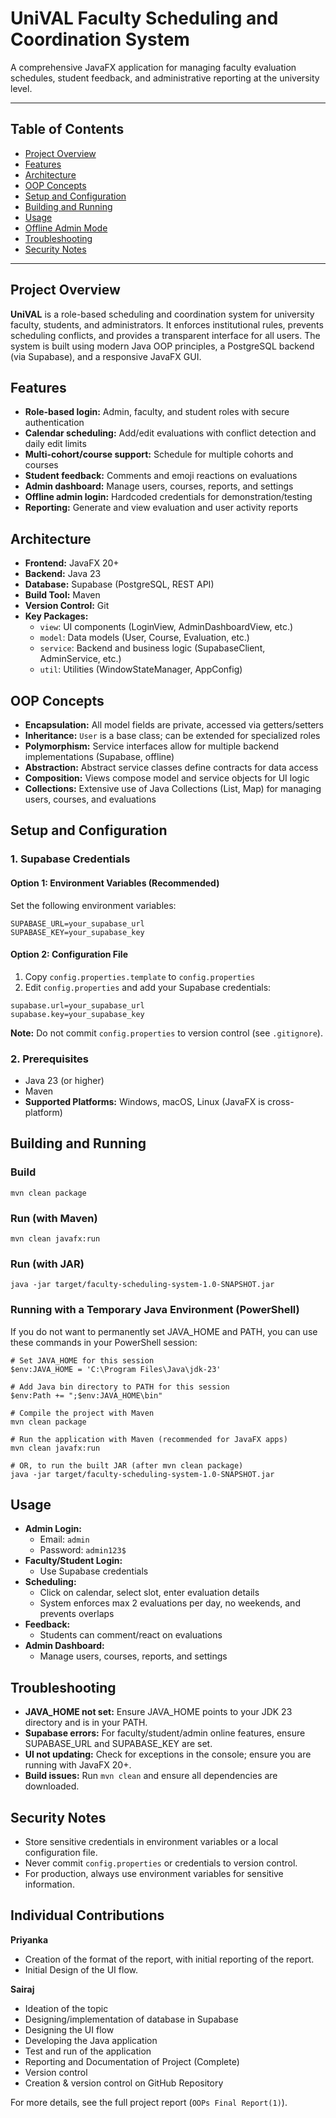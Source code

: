 # UniVAL Faculty Scheduling and Coordination System

A comprehensive JavaFX application for managing faculty evaluation schedules, student feedback, and administrative reporting at the university level.

---

## Table of Contents
- [Project Overview](#project-overview)
- [Features](#features)
- [Architecture](#architecture)
- [OOP Concepts](#oop-concepts)
- [Setup and Configuration](#setup-and-configuration)
- [Building and Running](#building-and-running)
- [Usage](#usage)
- [Offline Admin Mode](#offline-admin-mode)
- [Troubleshooting](#troubleshooting)
- [Security Notes](#security-notes)

---

## Project Overview

**UniVAL** is a role-based scheduling and coordination system for university faculty, students, and administrators. It enforces institutional rules, prevents scheduling conflicts, and provides a transparent interface for all users. The system is built using modern Java OOP principles, a PostgreSQL backend (via Supabase), and a responsive JavaFX GUI.

## Features
- **Role-based login:** Admin, faculty, and student roles with secure authentication
- **Calendar scheduling:** Add/edit evaluations with conflict detection and daily edit limits
- **Multi-cohort/course support:** Schedule for multiple cohorts and courses
- **Student feedback:** Comments and emoji reactions on evaluations
- **Admin dashboard:** Manage users, courses, reports, and settings
- **Offline admin login:** Hardcoded credentials for demonstration/testing
- **Reporting:** Generate and view evaluation and user activity reports

## Architecture
- **Frontend:** JavaFX 20+
- **Backend:** Java 23
- **Database:** Supabase (PostgreSQL, REST API)
- **Build Tool:** Maven
- **Version Control:** Git
- **Key Packages:**
  - `view`: UI components (LoginView, AdminDashboardView, etc.)
  - `model`: Data models (User, Course, Evaluation, etc.)
  - `service`: Backend and business logic (SupabaseClient, AdminService, etc.)
  - `util`: Utilities (WindowStateManager, AppConfig)

## OOP Concepts
- **Encapsulation:** All model fields are private, accessed via getters/setters
- **Inheritance:** `User` is a base class; can be extended for specialized roles
- **Polymorphism:** Service interfaces allow for multiple backend implementations (Supabase, offline)
- **Abstraction:** Abstract service classes define contracts for data access
- **Composition:** Views compose model and service objects for UI logic
- **Collections:** Extensive use of Java Collections (List, Map) for managing users, courses, and evaluations

## Setup and Configuration

### 1. Supabase Credentials

#### Option 1: Environment Variables (Recommended)
Set the following environment variables:
```
SUPABASE_URL=your_supabase_url
SUPABASE_KEY=your_supabase_key
```

#### Option 2: Configuration File
1. Copy `config.properties.template` to `config.properties`
2. Edit `config.properties` and add your Supabase credentials:
```
supabase.url=your_supabase_url
supabase.key=your_supabase_key
```
**Note:** Do not commit `config.properties` to version control (see `.gitignore`).

### 2. Prerequisites
- Java 23 (or higher)
- Maven
- **Supported Platforms:** Windows, macOS, Linux (JavaFX is cross-platform)

## Building and Running

### Build
```
mvn clean package
```

### Run (with Maven)
```
mvn clean javafx:run
```

### Run (with JAR)
```
java -jar target/faculty-scheduling-system-1.0-SNAPSHOT.jar
```

### Running with a Temporary Java Environment (PowerShell)
If you do not want to permanently set JAVA_HOME and PATH, you can use these commands in your PowerShell session:

```
# Set JAVA_HOME for this session
$env:JAVA_HOME = 'C:\Program Files\Java\jdk-23'

# Add Java bin directory to PATH for this session
$env:Path += ";$env:JAVA_HOME\bin"

# Compile the project with Maven
mvn clean package

# Run the application with Maven (recommended for JavaFX apps)
mvn clean javafx:run

# OR, to run the built JAR (after mvn clean package)
java -jar target/faculty-scheduling-system-1.0-SNAPSHOT.jar
```

## Usage
- **Admin Login:**
  - Email: `admin`
  - Password: `admin123$`
- **Faculty/Student Login:**
  - Use Supabase credentials
- **Scheduling:**
  - Click on calendar, select slot, enter evaluation details
  - System enforces max 2 evaluations per day, no weekends, and prevents overlaps
- **Feedback:**
  - Students can comment/react on evaluations
- **Admin Dashboard:**
  - Manage users, courses, reports, and settings

## Troubleshooting
- **JAVA_HOME not set:** Ensure JAVA_HOME points to your JDK 23 directory and is in your PATH.
- **Supabase errors:** For faculty/student/admin online features, ensure SUPABASE_URL and SUPABASE_KEY are set.
- **UI not updating:** Check for exceptions in the console; ensure you are running with JavaFX 20+.
- **Build issues:** Run `mvn clean` and ensure all dependencies are downloaded.

## Security Notes
- Store sensitive credentials in environment variables or a local configuration file.
- Never commit `config.properties` or credentials to version control.
- For production, always use environment variables for sensitive information.

## Individual Contributions

**Priyanka**
- Creation of the format of the report, with initial reporting of the report.
- Initial Design of the UI flow.

**Sairaj**
- Ideation of the topic
- Designing/implementation of database in Supabase
- Designing the UI flow
- Developing the Java application
- Test and run of the application
- Reporting and Documentation of Project (Complete)
- Version control
- Creation & version control on GitHub Repository

For more details, see the full project report (`OOPs Final Report(1)`). 
